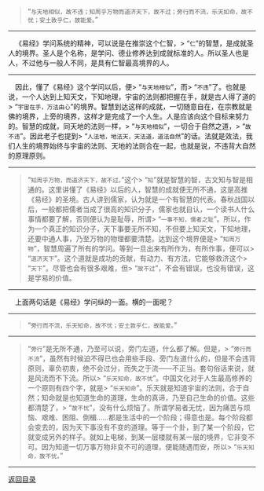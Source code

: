 > “``与天地相似，故不违；知周乎万物而道济天下，故不过；旁行而不流，乐天如命，故不忧；安土敦乎仁，故能爱。``”
___
&emsp;《易经》学问系统的精神，可以说是在推崇这个仁智，> “``仁``”的智慧，是成就圣人的境界。圣人是个名称，是学问、德业修养达到成就标准的人。所以圣人也是人，不过他与一般人不同，是具有仁智最高境界的人。
___
&emsp;因此，懂了《易经》这个学问以后，便> “``与天地相似``”，而> “``不违``”了。也就是说，一个人达到上知天文，下知地理，宇宙的法则都把握在手，就是古人得了道的> “``宇宙在手，万法由心``”的境界。智慧到达这样的成就，一切随意自在，在宗教就是佛的境界，上旁的境界，这样才是完成了一个人生。人是应该向这个目标来努力的。智慧的成就，同天地的法则一样，> “``与天地相似``”，一切合于自然之道，> “``故不违``”。因此老子也提到> “``人法地，地法天，天法道，道法自然``”的话。法就是效法，我们人生的境界始终与宇宙的法则、天地的法则合在一起，也就是说，不违背大自然的原理原则。
___
> “``知周乎万物，而道济天下，故不过。``”这个> “``知``”就是智慧的智，古文知与智是相通的。这里讲懂了《易经》以后的人，智慧的成就便无所不通，这是高推《易经》的圣境。古人讲到儒家，认为就是一个有智慧的代表。春秋战国以后，一般都把儒者当成了很高的知识分子，儒家也就自认，一个读书人什么事情都要了解，否则便认为是耻辱，所谓> “``一事不知，儒者之耻``”。所以，作为一个真正的知识分子，天下事要无所不知，不但要上知天文，下知地理，还要中通人事，乃至万物的物理都要清楚。达到这个境界便是> “``知周万物``”，智慧周遍了所有的学问。等到一旦出来有所作为，有所作事，便可以> “``道济天下``”。这个道就是成功的贡献，有动力、有方法，它能够救济这个> “``天下``”。尽管也会有很多艰难，但> “``故不过``”，不会有错误，也没有错误，这是学易的价值。
___
&emsp;上面两句话是《易经》学问纵的一面。横的一面呢？
___
> “``旁行而不流，乐天知命，故不忧；安土敦乎仁，故能爱。``”
___
> “``旁行``”是无所不通，乃至可以说，旁门左道，什么都了解。但是，> “``旁行而不流``”，虽然有时候迫不得已也会用些手段、旁门左道什么的，但是不会违背原则，辜负初衷，绝不会过分，而失之于流——不正当。套句俗话来说，就是风流而不下流。所以> “``乐天知命，故不忧``”。中国文化对于人生最高修养的一个原则有四个字，就是> “``乐天知命``”。乐天就是知道宇宙的法则，合于自然；知命就是也知道生命的道理，生命的真谛，乃至自己生命的价值。这些都清楚了，> “``故不忧``”，没有什么烦恼了。所谓学易者无忧，因为痛苦与烦恼、艰难、困阻、倒楣……都是生活中的一个阶段；得意也是。每个阶段都会变去的，因为天下事没有不变的道理。等于一个卦，到了某一个阶段，它就变成另外的样子。就如上电梯，到某一层楼就有某一层的境界，它非变不可。因为知道一切万事万物非变不可的道理，便能随遇而安，所以> “``乐天知命，故不忧。``”
___
[返回目录](../../master/README.md#目录)